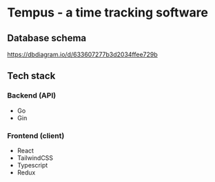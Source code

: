 # Tempus - a time tracking software

## Database schema
https://dbdiagram.io/d/633607277b3d2034ffee729b


## Tech stack

### Backend (API)
- Go
- Gin

### Frontend (client)
- React
- TailwindCSS
- Typescript
- Redux
